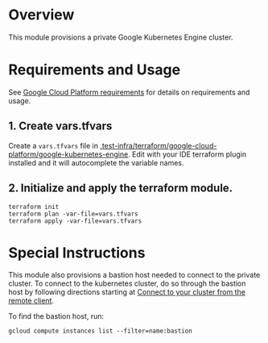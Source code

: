 <!--
    Licensed to the Apache Software Foundation (ASF) under one
    or more contributor license agreements.  See the NOTICE file
    distributed with this work for additional information
    regarding copyright ownership.  The ASF licenses this file
    to you under the Apache License, Version 2.0 (the
    "License"); you may not use this file except in compliance
    with the License.  You may obtain a copy of the License at

      http://www.apache.org/licenses/LICENSE-2.0

    Unless required by applicable law or agreed to in writing,
    software distributed under the License is distributed on an
    "AS IS" BASIS, WITHOUT WARRANTIES OR CONDITIONS OF ANY
    KIND, either express or implied.  See the License for the
    specific language governing permissions and limitations
    under the License.
-->

# Overview

This module provisions a private Google Kubernetes Engine cluster.

# Requirements and Usage

See [Google Cloud Platform requirements](../../google-cloud-platform/README.md)
for details on requirements
and usage.

## 1. Create vars.tfvars

Create a `vars.tfvars` file
in [.test-infra/terraform/google-cloud-platform/google-kubernetes-engine](.).
Edit with your IDE terraform plugin installed and it will autocomplete the
variable names.

## 2. Initialize and apply the terraform module.

```
terraform init
terraform plan -var-file=vars.tfvars
terraform apply -var-file=vars.tfvars
```

# Special Instructions

This module also provisions a bastion host needed to connect to the private
cluster. To connect to the kubernetes
cluster, do so through the bastion host by following directions starting at
[Connect to your cluster from the remote client](https://cloud.google.com/kubernetes-engine/docs/tutorials/private-cluster-bastion#connect).

To find the bastion host, run:

```
gcloud compute instances list --filter=name:bastion
```
